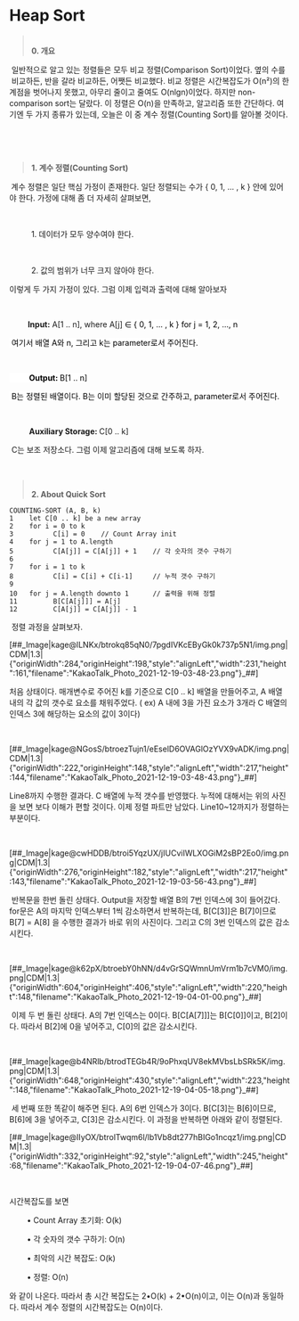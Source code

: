 # Heap Sort

<blockquote data-ke-style="style2"><span><b><br />0. 개요</b></span></blockquote>
<p data-ke-size="size16">&nbsp;일반적으로 알고 있는 정렬들은 모두 비교 정렬(Comparison Sort)이었다. 옆의 수를 &nbsp;비교하든, 반을 갈라 비교하든, 어쨋든 비교했다. 비교 정렬은 시간복잡도가 O(n&sup2;)의 한계점을 벗어나지 못했고, 아무리 줄이고 줄여도 O(nlgn)이었다. 하지만 non-comparison sort는 달랐다. 이 정렬은 O(n)을 만족하고, 알고리즘 또한 간단하다. 여기엔 두 가지 종류가 있는데, 오늘은 이 중 계수 정렬(Counting Sort)를 알아볼 것이다.</p>
<p data-ke-size="size16">&nbsp;</p>
<p data-ke-size="size16">&nbsp;</p>
<blockquote data-ke-style="style2"><span><b>1. 계수 정렬(Counting Sort)</b></span></blockquote>
<p data-ke-size="size16"><span><b>&nbsp;</b>계수 정렬은 일단 핵심 가정이 존재한다. 일단 정렬되는 수가 { 0, 1, ... , k } 안에 있어야 한다. 가정에 대해 좀 더 자세히 살펴보면,</span><span></span></p>
<p data-ke-size="size16">&nbsp;</p>
<p data-ke-size="size16"><span>&nbsp; &nbsp; &nbsp; &nbsp; &nbsp; 1. 데이터가 모두 양수여야 한다.&nbsp;</span></p>
<p data-ke-size="size16">&nbsp;</p>
<p data-ke-size="size16"><span>&nbsp; &nbsp; &nbsp; &nbsp; &nbsp;&nbsp;2. 값의 범위가 너무 크지 않아야 한다.</span></p>
<p data-ke-size="size16"><span>이렇게 두 가지 가정이 있다. 그럼 이제 입력과 출력에 대해 알아보자</span></p>
<p data-ke-size="size16">&nbsp;</p>
<p data-ke-size="size16"><span><b>&nbsp; &nbsp; &nbsp; &nbsp; &nbsp;&nbsp;Input:</b><span><span>&nbsp;A[1 .. n], where A[j] <span style="background-color: #ffffff; color: #000000;">&isin; { 0, 1, ... , k } for j = 1, 2, ..., n</span></span></span></span></p>
<p data-ke-size="size16"><span><span><span><span style="background-color: #ffffff; color: #000000;">&nbsp;여기서 배열 A와 n, 그리고 k는 parameter로서 주어진다.</span></span></span></span></p>
<p data-ke-size="size16">&nbsp;</p>
<p data-ke-size="size16"><span><span><span><span style="background-color: #ffffff; color: #000000;">&nbsp; &nbsp; &nbsp; &nbsp; &nbsp;<b>Output:&nbsp;</b>B[1 .. n]</span></span></span></span></p>
<p data-ke-size="size16"><span><span><span><span style="background-color: #ffffff; color: #000000;">&nbsp;B는 정렬된 배열이다. B는 이미 할당된 것으로 간주하고, parameter로서 주어진다.</span></span></span></span></p>
<p data-ke-size="size16">&nbsp;</p>
<p data-ke-size="size16"><span><span>&nbsp; &nbsp; &nbsp; &nbsp; &nbsp;<b>Auxiliary Storage:&nbsp;</b>C[0 .. k]</span></span></p>
<p data-ke-size="size16"><span><span>&nbsp;C는 보조 저장소다. 그럼 이제 알고리즘에 대해 보도록 하자.</span></span></p>
<p data-ke-size="size16">&nbsp;</p>
<blockquote data-ke-style="style2"><br /><b>2. About Quick Sort</b><span style="background-color: #fdfdfd; color: #000000;"><span style="background-color: #fdfdfd; color: #000000;"><b></b></span></span></blockquote>
<pre id="code_1639913755569" class="shell" data-ke-language="shell" data-ke-type="codeblock"><code>COUNTING-SORT (A, B, k)
1    let C[0 .. k] be a new array
2    for i = 0 to k
3          C[i] = 0    // Count Array init
4    for j = 1 to A.length
5          C[A[j]] = C[A[j]] + 1    // 각 숫자의 갯수 구하기
6    
7    for i = 1 to k
8          C[i] = C[i] + C[i-1]     // 누적 갯수 구하기
9    
10   for j = A.length downto 1      // 출력을 위해 정렬
11         B[C[A[j]]] = A[j]
12         C[A[j]] = C[A[j]] - 1</code></pre>
<p data-ke-size="size16">&nbsp;정렬 과정을 살펴보자.</p>
<p>[##_Image|kage@lLNKx/btrokq85qN0/7pgdIVKcEByGk0k737p5N1/img.png|CDM|1.3|{"originWidth":284,"originHeight":198,"style":"alignLeft","width":231,"height":161,"filename":"KakaoTalk_Photo_2021-12-19-03-48-23.png"}_##]</p>
<p data-ke-size="size16">처음 상태이다. 매개변수로 주어진 k를 기준으로 C[0 .. k] 배열을 만들어주고, A 배열 내의 각 값의 갯수로 요소를 채워주었다. ( ex) A 내에 3을 가진 요소가 3개라 C 배열의 인덱스 3에 해당하는 요소의 값이 3이다)</p>
<p data-ke-size="size16">&nbsp;</p>
<p>[##_Image|kage@NGosS/btroezTujn1/eEselD6OVAGlOzYVX9vADK/img.png|CDM|1.3|{"originWidth":222,"originHeight":148,"style":"alignLeft","width":217,"height":144,"filename":"KakaoTalk_Photo_2021-12-19-03-48-43.png"}_##]</p>
<p data-ke-size="size16">Line8까지 수행한 결과다. C 배열에 누적 갯수를 반영했다. 누적에 대해서는 위의 사진을 보면 보다 이해가 편할 것이다. 이제 정렬 파트만 남았다. Line10~12까지가 정렬하는 부분이다.</p>
<p data-ke-size="size16">&nbsp;</p>
<p>[##_Image|kage@cwHDDB/btroi5YqzUX/jIUCviIWLXOGiM2sBP2Eo0/img.png|CDM|1.3|{"originWidth":276,"originHeight":182,"style":"alignLeft","width":217,"height":143,"filename":"KakaoTalk_Photo_2021-12-19-03-56-43.png"}_##]</p>
<p data-ke-size="size16">&nbsp;반복문을 한번 돌린 상태다. Output을 저장할 배열 B의 7번 인덱스에 3이 들어갔다. for문은 A의 마지막 인덱스부터 1씩 감소하면서 반복하는데, B[C[3]]은 B[7]이므로 B[7] = A[8] 을 수행한 결과가 바로 위의 사진이다. 그리고 C의 3번 인덱스의 값은 감소시킨다.</p>
<p data-ke-size="size16">&nbsp;</p>
<p>[##_Image|kage@k62pX/btroebY0hNN/d4vGrSQWmnUmVrm1b7cVM0/img.png|CDM|1.3|{"originWidth":604,"originHeight":406,"style":"alignLeft","width":220,"height":148,"filename":"KakaoTalk_Photo_2021-12-19-04-01-00.png"}_##]</p>
<p data-ke-size="size16">&nbsp;이제 두 번 돌린 상태다. A의 7번 인덱스는 0이다. B[C[A[7]]]는 B[C[0]]이고, B[2]이다. 따라서 B[2]에 0을 넣어주고, C[0]의 값은 감소시킨다.</p>
<p data-ke-size="size16">&nbsp;</p>
<p>[##_Image|kage@b4NRlb/btrodTEGb4R/9oPhxqUV8ekMVbsLbSRk5K/img.png|CDM|1.3|{"originWidth":648,"originHeight":430,"style":"alignLeft","width":223,"height":148,"filename":"KakaoTalk_Photo_2021-12-19-04-05-18.png"}_##]</p>
<p data-ke-size="size16">&nbsp;세 번째 또한 똑같이 해주면 된다. A의 6번 인덱스가 3이다. B[C[3]는 B[6]이므로, B[6]에 3을 넣어주고, C[3]은 감소시킨다. 이 과정을 반복하면 아래와 같이 정렬된다.</p>
<p>[##_Image|kage@IIyOX/btrolTwqm6l/lb1Vb8dt277hBIGo1ncqz1/img.png|CDM|1.3|{"originWidth":332,"originHeight":92,"style":"alignLeft","width":245,"height":68,"filename":"KakaoTalk_Photo_2021-12-19-04-07-46.png"}_##]</p>
<p data-ke-size="size16">&nbsp;</p>
<p data-ke-size="size16">시간복잡도를 보면&nbsp;</p>
<p data-ke-size="size16">&nbsp; &nbsp; &nbsp; &nbsp; &bull; Count Array 초기화:&nbsp;O(k)&nbsp;</p>
<p data-ke-size="size16">&nbsp; &nbsp; &nbsp; &nbsp; &bull; 각 숫자의 갯수 구하기:&nbsp;O(n)&nbsp;&nbsp;</p>
<p data-ke-size="size16">&nbsp; &nbsp; &nbsp; &nbsp; &bull;&nbsp;최악의&nbsp;시간&nbsp;복잡도:&nbsp;O(k)</p>
<p data-ke-size="size16">&nbsp; &nbsp; &nbsp; &nbsp; &bull;&nbsp;정렬:&nbsp;O(n)</p>
<p data-ke-size="size16">와 같이 나온다. 따라서 총 시간 복잡도는 2&bull;O(k) + 2&bull;O(n)이고, 이는 O(n)과 동일하다. 따라서 계수 정렬의 시간복잡도는 O(n)이다.</p>
